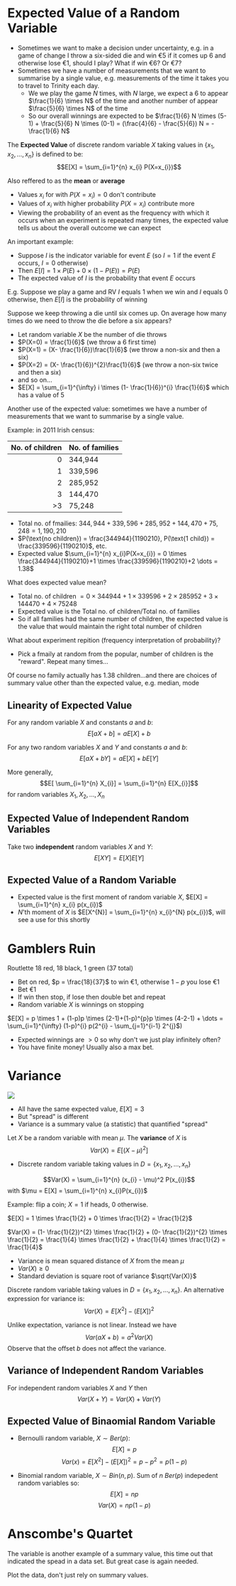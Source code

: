 # Expected Value of a Random Variable
- Sometimes we want to make a decision under uncertainty, e.g. in a game of change I throw a six-sided die and win €5 if it comes up 6 and otherwise lose €1, should I play? What if win €6? Or €7?
- Sometimes we have a number of measurements that we want to summarise by a single value, e.g. measurements of the time it takes you to travel to Trinity each day.
    - We we play the game $N$ times, with $N$ large, we expect a 6 to appear $\frac{1}{6} \times N$ of the time and another number of appear $\frac{5}{6} \times N$ of the time
	- So our overall winnings are expected to be $\frac{1}{6} N \times (5-1) + \frac{5}{6} N \times (0-1) = (\frac{4}{6} - \frac{5}{6}) N = - \frac{1}{6} N$

The **Expected Value** of discrete random variable $X$ taking values in $\{x_{1}, x_{2}, \dots, x_{n}\}$ is defined to be: $$E[X] = \sum_{i=1}^{n} x_{i} P(X=x_{i})$$

Also reffered to as the **mean** or **average**

- Values $x_{i}$ for with $P(X=x_{i}) = 0$ don't contribute
- Values of $x_{i}$ with higher probability $P(X=x_{i})$ contribute more
- Viewing the probability of an event as the frequency with which it occurs when an experiment is repeated many times, the expected value tells us about the overall outcome we can expect

An important example:

- Suppose *I* is the indicator variable for event $E$ (so $I=1$ if the event $E$ occurs, $I=0$ otherwise)
- Then $E[I] = 1 \times P(E) + 0 \times (1-P(E)) = P(E)$
- The expected value of $I$ is the probability that event $E$ occurs

E.g. Suppose we play a game and RV $I$ equals $1$ when we win and $I$ equals $0$ otherwise, then $E[I]$ is the probability of winning

Suppose we keep throwing a die until six comes up. On average how many times do we need to throw the die before a six appears?

- Let random variable $X$ be the number of die throws
- $P(X=0) = \frac{1}{6}$ (we throw a 6 first time)
- $P(X=1) = (X- \frac{1}{6})\frac{1}{6}$ (we throw a non-six and then a six)
- $P(X=2) = (X- \frac{1}{6})^{2}\frac{1}{6}$ (we throw a non-six twice and then a six)
- and so on...
- $E[X] = \sum_{i=1}^{\infty} i \times (1- \frac{1}{6})^{i} \frac{1}{6}$ which has a value of 5

Another use of the expected value: sometimes we have a number of measurements that we want to summarise by a single value.

Example: in 2011 Irish census:

| No. of children | No. of families |
|--:|---|
| 0 | 344,944 |
| 1 | 339,596 |
| 2 | 285,952 |
| 3 | 144,470 |
| >3 | 75,248 |

- Total no. of fmailies: $344,944+339,596+285,952+144,470+75,248=1,190,210$
- $P(\text{no children}) = \frac{344944}{1190210}, P(\text{1 child}) = \frac{339596}{1190210}$, etc.
- Expected value $\sum_{i=1}^{n} x_{i}P(X=x_{i}) = 0 \times \frac{344944}{1190210}+1 \times \frac{339596}{1190210}+2 \dots = 1.38$

What does expected value mean?

- Total no. of children $= 0 \times 344944+1 \times 339596+2 \times 285952+3 \times 144470+4 \times 75248$
- Expected value is the Total no. of children/Total no. of families
- So if all families had the same number of children, the expected value is the value that would maintain the right total number of children

What about experiment repition (frequency interpretation of probability)?

- Pick a fmaily at random from the popular, number of children is the "reward". Repeat many times...

Of course no family actually has 1.38 children...and there are choices of summary value other than the expected value, e.g. median, mode

## Linearity of Expected Value
For any random variable $X$ and constants $a$ and $b$: $$E[aX+b] = aE[X]+b$$

For any two random variables $X$ and $Y$ and constants $a$ and $b$: $$E[aX+bY] = aE[X] + bE[Y]$$

More generally, $$E[ \sum_{i=1}^{n} X_{i}] = \sum_{i=1}^{n} E[X_{i}]$$ for random variables $X_{1}, X_{2}, \dots, X_{n}$

## Expected Value of Independent Random Variables
Take two **independent** random variables $X$ and $Y$: $$E[XY] = E[X]E[Y]$$

## Expected Value of a Random Variable
- Expected value is the first moment of random variable $X$, $E[X] = \sum_{i=1}^{n} x_{i} p(x_{i})$
- $N$'th moment of $X$ is $E[X^{N}] = \sum_{i=1}^{n} x_{i}^{N} p(x_{i})$, will see a use for this shortly

# Gamblers Ruin
Routlette 18 red, 18 black, 1 green (37 total)

- Bet on red, $p = \frac{18}{37}$ to win €1, otherwise $1-p$ you lose €1
- Bet €1
- If win then stop, if lose then double bet and repeat
- Random variable $X$ is winnings on stopping

$E[X] = p \times 1 + (1-p)p \times (2-1)+(1-p)^{p}p \times (4-2-1) + \dots = \sum_{i=1}^{\infty} (1-p)^{i} p(2^{i} - \sum_{j=1}^{i-1} 2^{j}$)

- Expected winnings are $> 0$ so why don't we just play infinitely often?
- You have finite money! Usually also a max bet.

# Variance
![](Stats/Diagrams/9.1.png)

- All have the same expected value, $E[X]=3$
- But "spread" is different
- Variance is a summary value (a statistic) that quantified "spread"

Let $X$ be a random variable with mean $\mu$. The **variance** of $X$ is $$Var(X) = E[(X- \mu)^{2}]$$

- Discrete random variable taking values in $D = \{x_{1}, x_{2}, \dots, x_{n}\}$

$$Var(X) = \sum_{i=1}^{n} (x_{i} - \mu)^2 P(x_{i})$$ with $\mu = E[X] = \sum_{i=1}^{n} x_{i}P(x_{i})$

Example: flip a coin; $X=1$ if heads, 0 otherwise.

$E[X] = 1 \times \frac{1}{2} + 0 \times \frac{1}{2} = \frac{1}{2}$

$Var(X) = (1- \frac{1}{2})^{2} \times \frac{1}{2} + (0- \frac{1}{2})^{2} \times \frac{1}{2} = \frac{1}{4} \times \frac{1}{2} + \frac{1}{4} \times \frac{1}{2} = \frac{1}{4}$

- Variance is mean squared distance of $X$ from the mean $\mu$
- $Var(X) \geq 0$
- Standard deviation is square root of variance $\sqrt{Var(X)}$

Discrete random variable taking values in $D=\{x_{1}, x_{2}, \dots, x_{n}\}$. An alternative expression for variance is: $$Var(X) = E[X^{2}]-(E[X])^{2}$$

Unlike expectation, variance is not linear. Instead we have $$Var(aX+b) = a^{2} Var(X)$$ Observe that the offset $b$ does not affect the variance.

## Variance of Independent Random Variables
For independent random variables $X$ and $Y$ then $$Var(X+Y) = Var(X) + Var(Y)$$

## Expected Value of Binaomial Random Variable
- Bernoulli random variable, $X \sim Ber(p)$:
$$E[X]=p$$
$$Var(x) = E[X^{2}]-(E[X])^{2} = p - p^{2} = p(1-p)$$

- Binomial random variable, $X \sim Bin(n, p)$. Sum of $n$ $Ber(p)$ indepedent random variables so:
$$E[X]=np$$
$$Var(X)=np(1-p)$$

# Anscombe's Quartet
The variable is another example of a summary value, this time out that indicated the spead in a data set. But great case is again needed.

Plot the data, don't just rely on summary values.
